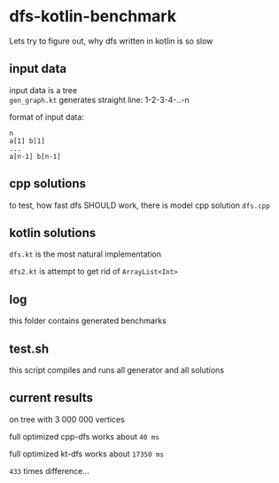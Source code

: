 # dfs-kotlin-benchmark
Lets try to figure out, why dfs written in kotlin is so slow

## input data

input data is a tree  
`gen_graph.kt` generates straight line: 1-2-3-4-..-n

format of input data:

`n`  
`a[1] b[1]`  
`...`  
`a[n-1] b[n-1]`

## cpp solutions

to test, how fast dfs SHOULD work, there is model cpp solution `dfs.cpp`

## kotlin solutions

`dfs.kt` is the most natural implementation 

`dfs2.kt` is attempt to get rid of `ArrayList<Int>`

## log

this folder contains generated benchmarks

## test.sh

this script compiles and runs all generator and all solutions

## current results

on tree with 3 000 000 vertices

full optimized cpp-dfs works about `40 ms`

full optimized kt-dfs works about `17350 ms`

`433` times difference...
